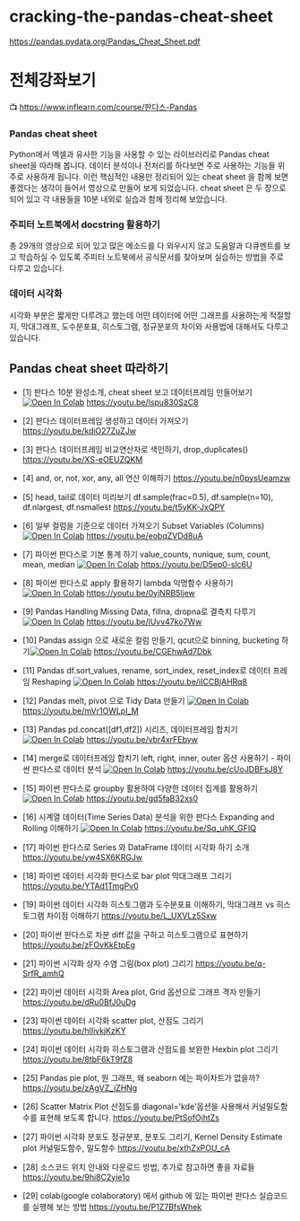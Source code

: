 # cracking-the-pandas-cheat-sheet

https://pandas.pydata.org/Pandas_Cheat_Sheet.pdf

# 전체강좌보기

:tv: https://www.inflearn.com/course/판다스-Pandas

### Pandas cheat sheet
Python에서 엑셀과 유사한 기능을 사용할 수 있는 라이브러리로 Pandas cheat sheet을 따라해 봅니다.
데이터 분석이나 전처리를 하다보면 주로 사용하는 기능들 위주로 사용하게 됩니다. 이런 핵심적인 내용만 정리되어 있는 cheat sheet 을 함께 보면 좋겠다는 생각이 들어서 영상으로 만들어 보게 되었습니다.  cheat sheet 은 두 장으로 되어 있고 각 내용들을 10분 내외로 실습과 함께 정리해 보았습니다.

### 주피터 노트북에서 docstring 활용하기
총 29개의 영상으로 되어 있고 많은 메소드를 다 외우시지 않고 도움말과 다큐멘트를 보고 학습하실 수 있도록 주피터 노트북에서 공식문서를 찾아보며 실습하는 방법을 주로 다루고 있습니다. 

### 데이터 시각화
시각화 부분은 짧게만 다루려고 했는데 어떤 데이터에 어떤 그래프를 사용하는게 적절할지, 막대그래프, 도수분포표, 히스토그램, 정규분포의 차이와 사용법에 대해서도 다루고 있습니다.


## Pandas cheat sheet 따라하기

* [1] 판다스 10분 완성소개, cheat sheet 보고 데이터프레임 만들어보기 [![Open In Colab](https://colab.research.google.com/assets/colab-badge.svg)](https://colab.research.google.com/github/corazzon/cracking-the-pandas-cheat-sheet/blob/master/01-02-pandas_dataframe_and_rows.ipynb)
https://youtu.be/lspu830SzC8

* [2] 판다스 데이터프레임 생성하고 데이터 가져오기
https://youtu.be/kdiO27ZuZJw

* [3] 판다스 데이터프레임 비교연산자로 색인하기, drop_duplicates()
https://youtu.be/XS-eOEUZQKM

* [4] and, or, not, xor, any, all 연산 이해하기
https://youtu.be/n0pysUeamzw

* [5] head, tail로 데이터 미리보기 df.sample(frac=0.5), df.sample(n=10), df.nlargest, df.nsmallest
https://youtu.be/t5yKK-JxQPY

* [6] 일부 컬럼을 기준으로 데이터 가져오기 Subset Variables (Columns) [![Open In Colab](https://colab.research.google.com/assets/colab-badge.svg)](https://colab.research.google.com/github/corazzon/cracking-the-pandas-cheat-sheet/blob/master/06-pandas_cheat_sheet_columns.ipynb)
https://youtu.be/eobqZVDd8uA

* [7] 파이썬 판다스로 기본 통계 하기 value_counts, nunique, sum, count, mean, median [![Open In Colab](https://colab.research.google.com/assets/colab-badge.svg)](https://colab.research.google.com/github/corazzon/cracking-the-pandas-cheat-sheet/blob/master/07-08-Summarize_Data.ipynb)
https://youtu.be/D5ep0-slc6U

* [8] 파이썬 판다스로 apply 활용하기 lambda 익명함수 사용하기 [![Open In Colab](https://colab.research.google.com/assets/colab-badge.svg)](https://colab.research.google.com/github/corazzon/cracking-the-pandas-cheat-sheet/blob/master/07-08-Summarize_Data.ipynb)
https://youtu.be/0yjNRB5ljew

* [9] Pandas Handling Missing Data, fillna, dropna로 결측치 다루기[![Open In Colab](https://colab.research.google.com/assets/colab-badge.svg)](https://colab.research.google.com/github/corazzon/cracking-the-pandas-cheat-sheet/blob/master/09-Pandas_Handling_Missing_Data.ipynb)
https://youtu.be/lUvv47ko7Ww

* [10] Pandas assign 으로 새로운 컬럼 만들기, qcut으로 binning, bucketing 하기[![Open In Colab](https://colab.research.google.com/assets/colab-badge.svg)](https://colab.research.google.com/github/corazzon/cracking-the-pandas-cheat-sheet/blob/master/10-Pandas_Make_New_Columns.ipynb)
https://youtu.be/CGEhwAd7Dbk

* [11] Pandas df.sort_values, rename, sort_index, reset_index로 데이터 프레임 Reshaping [![Open In Colab](https://colab.research.google.com/assets/colab-badge.svg)](https://colab.research.google.com/github/corazzon/cracking-the-pandas-cheat-sheet/blob/master/11-Pandas_Reshaping_Data.ipynb)
https://youtu.be/iICCBjAHRq8

* [12] Pandas melt, pivot 으로 Tidy Data 만들기 [![Open In Colab](https://colab.research.google.com/assets/colab-badge.svg)](https://colab.research.google.com/github/corazzon/cracking-the-pandas-cheat-sheet/blob/master/12-Pandas_melt_pivot.ipynb)
https://youtu.be/mVr1OWLpI_M

* [13] Pandas pd.concat([df1,df2]) 시리즈, 데이터프레임 합치기 [![Open In Colab](https://colab.research.google.com/assets/colab-badge.svg)](https://colab.research.google.com/github/corazzon/cracking-the-pandas-cheat-sheet/blob/master/13-Pandas_concat.ipynb)
https://youtu.be/vbr4xrFEbyw

* [14] merge로 데이터프레임 합치기 left, right, inner, outer 옵션 사용하기 - 파이썬 판다스로 데이터 분석 [![Open In Colab](https://colab.research.google.com/assets/colab-badge.svg)](https://colab.research.google.com/github/corazzon/cracking-the-pandas-cheat-sheet/blob/master/14-Pandas_merge.ipynb)
https://youtu.be/cUoJDBFsJ8Y

* [15] 파이썬 판다스로 groupby 활용하여 다양한 데이터 집계를 활용하기 [![Open In Colab](https://colab.research.google.com/assets/colab-badge.svg)](https://colab.research.google.com/github/corazzon/cracking-the-pandas-cheat-sheet/blob/master/15-Pandas_group.ipynb)
https://youtu.be/gd5faB32xs0

* [16] 시계열 데이터(Time Series Data) 분석을 위한 판다스 Expanding and Rolling 이해하기 [![Open In Colab](https://colab.research.google.com/assets/colab-badge.svg)](https://colab.research.google.com/github/corazzon/cracking-the-pandas-cheat-sheet/blob/master/16-Pandas_Expanding_and_Rolling.ipynb)
https://youtu.be/Sq_uhK_GFIQ

* [17] 파이썬 판다스로 Series 와 DataFrame 데이터 시각화 하기 소개
https://youtu.be/yw4SX6KRGJw

* [18] 파이썬 데이터 시각화 판다스로 bar plot 막대그래프 그리기
https://youtu.be/YTAd1TmgPv0

* [19] 파이썬 데이터 시각화 히스토그램과 도수분포표 이해하기, 막대그래프 vs 히스토그램 차이점 이해하기
https://youtu.be/L_UXVLz5Sxw

* [20] 파이썬 판다스로 차분 diff 값을 구하고 히스토그램으로 표현하기
https://youtu.be/zFOvKkEtpEg

* [21] 파이썬 시각화 상자 수염 그림(box plot) 그리기
https://youtu.be/q-SrfR_amhQ

* [22] 파이썬 데이터 시각화 Area plot, Grid 옵션으로 그래프 격자 만들기
https://youtu.be/dRu0BfJ0uDg

* [23] 파이썬 데이터 시각화 scatter plot, 산점도 그리기
https://youtu.be/hlIivkjKzKY

* [24] 파이썬 데이터 시각화 히스토그램과 산점도를 보완한 Hexbin plot 그리기 
https://youtu.be/8tbF6kT9fZ8

* [25] Pandas pie plot, 원 그래프, 왜  seaborn  에는 파이차트가 없을까?
https://youtu.be/zAgVZ_jZHNg

* [26] Scatter Matrix Plot 산점도를 diagonal='kde'옵션을 사용해서 커널밀도함수를 표현해 보도록 합니다.
https://youtu.be/PtSofOihtZs

* [27] 파이썬 시각화  분포도 정규분포, 분포도 그리기, Kernel Density Estimate plot 커널밀도함수, 밀도함수
https://youtu.be/xthZxPOU_cA

* [28] 소스코드 위치 안내와 다운로드 방법, 추가로 참고하면 좋을 자료들
https://youtu.be/9hi8C2yie1o

* [29] colab(google colaboratory) 에서 github 에 있는 파이썬 판다스 실습코드를 실행해 보는 방법
https://youtu.be/P1Z7BfsWhek
